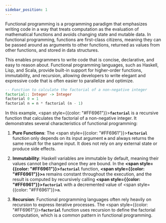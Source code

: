 ```yaml
---
sidebar_position: 1
---
```


  Functional programming is a programming paradigm that emphasizes writing code in a way that treats computation as the
evaluation of mathematical functions and avoids changing state and mutable data. In functional programming, functions are
first-class citizens, meaning they can be passed around as arguments to other functions, returned as values from other
functions, and stored in data structures.

  This enables programmers to write code that is concise, declarative, and easy to reason about. Functional programming
languages, such as Haskell, Lisp, and Scala, provide built-in support for higher-order functions, immutability, and
recursion, allowing developers to write elegant and expressive code that is often easier to parallelize and optimize.

```haskell
-- Function to calculate the factorial of a non-negative integer
factorial:: Integer -> Integer
factorial 0 = 1
factorial n = n * factorial (n - 1)  
```

  In this example, <span style={{color: "#FF6961"}}>**`factorial`**</span> is a recursive function that calculates the factorial of a non-negative integer. It
demonstrates several characteristics of functional programming:

1. **Pure Functions**: The <span style={{color: "#FF6961"}}>**`factorial`**</span> function only depends on its input argument **`n`** and always returns the same result for the same input. It does not rely on any external state or produce side effects.

2. **Immutability**: Haskell variables are immutable by default, meaning their values cannot be changed once they are bound. In the **<span style={{color: "#FF6961"}}>`factorial`</span>** function, **<span style={{color: "#FF6961"}}>`n`</span>** remains constant throughout the execution, and the result is computed by recursively calling **<span style={{color: "#FF6961"}}>`factorial`</span>** with a decremented value of <span style={{color: "#FF6961"}}>**`n`**</span>.

3. **Recursion**: Functional programming languages often rely heavily on recursion to express iterative processes. The <span style={{color: "#FF6961"}}>**`factorial`**</span> function uses recursion to define the factorial computation, which is a common pattern in functional programming.
